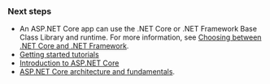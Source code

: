 ### Next steps

* An ASP.NET Core app can use the .NET Core or .NET Framework Base Class Library and runtime. For more information, see [Choosing between .NET Core and .NET Framework](/dotnet/articles/standard/choosing-core-framework-server).
* [Getting started tutorials](xref:tutorials/index)
* [Introduction to ASP.NET Core](xref:index) 
* [ASP.NET Core architecture and fundamentals](xref:fundamentals/index).